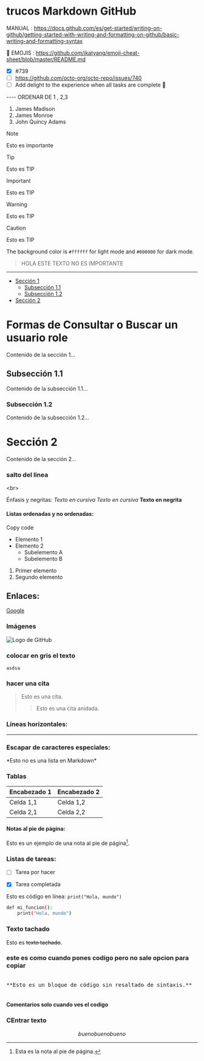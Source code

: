 # trucos Markdown GitHub

MANUAL :  https://docs.github.com/es/get-started/writing-on-github/getting-started-with-writing-and-formatting-on-github/basic-writing-and-formatting-syntax

:footprints: EMOJIS :  https://github.com/ikatyang/emoji-cheat-sheet/blob/master/README.md

- [x] #739
- [ ] https://github.com/octo-org/octo-repo/issues/740
- [ ] Add delight to the experience when all tasks are complete :tada:

---- ORDENAR DE 1 , 2,3 
1. James Madison
1. James Monroe
1. John Quincy Adams

> [!NOTE]
> Esto es importante

> [!TIP]
> Esto es TIP

> [!IMPORTANT]
> Esto es TIP

> [!WARNING]
> Esto es TIP

> [!CAUTION]
> Esto es TIP

The background color is `#ffffff` for light mode and `#000000` for dark mode.
> HOLA ESTE TEXTO NO ES IMPORTANTE

---

- [Sección 1](https://github.com/CR0NYM3X/POSTGRESQL/blob/main/trucos%20Markdown%20GitHub.md#enlaces)
  - [Subsección 1.1](#subsección-11)
  - [Subsección 1.2](#subsección-12)
- [Sección 2](#sección-2)


# Formas de Consultar o Buscar un usuario role
Contenido de la sección 1...

## Subsección 1.1
Contenido de la subsección 1.1...

### Subsección 1.2
Contenido de la subsección 1.2...

# Sección 2
Contenido de la sección 2...


### salto del linea
\<br>

Énfasis y negritas:
*Texto en cursiva*
_Texto en cursiva_
**Texto en negrita**


#### Listas ordenadas y no ordenadas: 
Copy code
- Elemento 1
- Elemento 2
  - Subelemento A
  - Subelemento B
1. Primer elemento
2. Segundo elemento

## Enlaces: 
[Google](https://www.google.com)

### Imágenes
![Logo de GitHub](https://github.com/logos/github-logo.png)

### colocar en gris el texto
`asdsa`

### hacer una cita
> Esto es una cita.
>> Esto es una cita anidada.

### Líneas horizontales: 
---

### Escapar de caracteres especiales: 
\*Esto no es una lista en Markdown\*

### Tablas

| Encabezado 1 | Encabezado 2 |
|--------------|--------------|
| Celda 1,1    | Celda 1,2    |
| Celda 2,1    | Celda 2,2    |


#### Notas al pie de página:
Esto es un ejemplo de una nota al pie de página[^1].
[^1]: Esta es la nota al pie de página.


### Listas de tareas:
- [ ] Tarea por hacer
- [x] Tarea completada


Esto es código en línea: `print("Hola, mundo")`

```sh python
def mi_funcion():
    print("Hola, mundo")
```
### Texto tachado	
Esto es ~~texto tachado~~.

### este es como cuando pones codigo pero no sale opcion para copiar
<pre>

**Esto es un bloque de código sin resaltado de sintaxis.**

</pre>

#### Comentarios solo cuando ves el codigo
<!-- Esto es un comentario -->

### CEntrar texto
$$
bueno bueno bueno
$$

